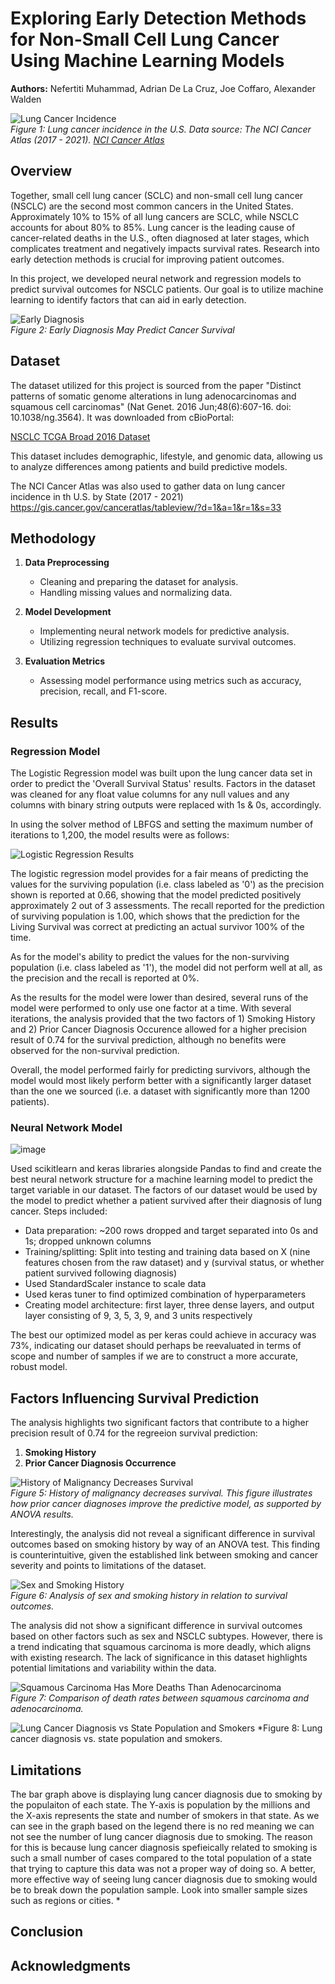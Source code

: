 # Exploring Early Detection Methods for Non-Small Cell Lung Cancer Using Machine Learning Models

**Authors:** Nefertiti Muhammad, Adrian De La Cruz, Joe Coffaro, Alexander Walden

![Lung Cancer Incidence](Images/Lung%20Cancer%20Incidence%20in%20the%20U.S._2.png)  
*Figure 1: Lung cancer incidence in the U.S. Data source: The NCI Cancer Atlas (2017 - 2021). [NCI Cancer Atlas](https://gis.cancer.gov/canceratlas/tableview/?d=1&a=1&r=1&s=33)*

## Overview

Together, small cell lung cancer (SCLC) and non-small cell lung cancer (NSCLC) are the second most common cancers in the United States. Approximately 10% to 15% of all lung cancers are SCLC, while NSCLC accounts for about 80% to 85%. Lung cancer is the leading cause of cancer-related deaths in the U.S., often diagnosed at later stages, which complicates treatment and negatively impacts survival rates. Research into early detection methods is crucial for improving patient outcomes.

In this project, we developed neural network and regression models to predict survival outcomes for NSCLC patients. Our goal is to utilize machine learning to identify factors that can aid in early detection.

![Early Diagnosis](Images/Early%20Diagnosis.png)  
*Figure 2: Early Diagnosis May Predict Cancer Survival*


## Dataset

The dataset utilized for this project is sourced from the paper "Distinct patterns of somatic genome alterations in lung adenocarcinomas and squamous cell carcinomas" (Nat Genet. 2016 Jun;48(6):607-16. doi: 10.1038/ng.3564). It was downloaded from cBioPortal:

[NSCLC TCGA Broad 2016 Dataset](https://www.cbioportal.org/study/clinicalData?id=nsclc_tcga_broad_2016)

This dataset includes demographic, lifestyle, and genomic data, allowing us to analyze differences among patients and build predictive models.

The NCI Cancer Atlas was also used to gather data on lung cancer incidence in th U.S. by State (2017 - 2021)
https://gis.cancer.gov/canceratlas/tableview/?d=1&a=1&r=1&s=33

## Methodology

1. **Data Preprocessing**
   - Cleaning and preparing the dataset for analysis.
   - Handling missing values and normalizing data.

2. **Model Development**
   - Implementing neural network models for predictive analysis.
   - Utilizing regression techniques to evaluate survival outcomes.

3. **Evaluation Metrics**
   - Assessing model performance using metrics such as accuracy, precision, recall, and F1-score.

## Results

### Regression Model

The Logistic Regression model was built upon the lung cancer data set in order to predict the 'Overall Survival Status' results.  Factors in the dataset was cleaned for any float value columns for any null values and any columns with binary string outputs were replaced with 1s & 0s, accordingly.

In using the solver method of LBFGS and setting the maximum number of iterations to 1,200, the model results were as follows:

![Logistic Regression Results](Images/LogisticRegressionResults.png)

The logistic regression model provides for a fair means of predicting the values for the surviving population (i.e. class labeled as '0') as the precision shown is reported at 0.66, showing that the model predicted positively approximately 2 out of 3 assessments.  The recall reported for the prediction of surviving population is 1.00, which shows that the prediction for the Living Survival was correct at predicting an actual survivor 100% of the time.

As for the model's ability to predict the values for the non-surviving population (i.e. class labeled as '1'), the model did not perform well at all, as the precision and the recall is reported at 0%.

As the results for the model were lower than desired, several runs of the model were performed to only use one factor at a time.  With several iterations, the analysis provided that the two factors of 1) Smoking History and 2) Prior Cancer Diagnosis Occurence allowed for a higher precision result of 0.74 for the survival prediction, although no benefits were observed for the non-survival prediction.

Overall, the model performed fairly for predicting survivors, although the model would most likely perform better with a significantly larger dataset than the one we sourced (i.e. a dataset with significantly more than 1200 patients).

### Neural Network Model

![image](https://github.com/user-attachments/assets/682274a4-ebb6-404b-9821-e857b6637b4f)

Used scikitlearn and keras libraries alongside Pandas to find and create the best neural network structure for a machine learning model to predict the target variable in our dataset. The factors of our dataset would be used by the model to predict whether a patient survived after their diagnosis of lung cancer.
Steps included:
* Data preparation: ~200 rows dropped and target separated into 0s and 1s; dropped unknown columns
* Training/splitting: Split into testing and training data based on X (nine features chosen from the raw dataset) and y (survival status, or whether patient survived following diagnosis)
* Used StandardScaler instance to scale data
* Used keras tuner to find optimized combination of hyperparameters
* Creating model architecture: first layer, three dense layers, and output layer consisting of 9, 3, 5, 3, 9, and 3 units respectively

The best our optimized model as per keras could achieve in accuracy was 73%, indicating our dataset should perhaps be reevaluated in terms of scope and number of samples if we are to construct a more accurate, robust model.

## Factors Influencing Survival Prediction

The analysis highlights two significant factors that contribute to a higher precision result of 0.74 for the regreeion survival prediction:

1. **Smoking History**
2. **Prior Cancer Diagnosis Occurrence**

![History of Malignancy Decreases Survival](Images/History%20of%20Malignancy%20Decreases%20Survival%20(2).png)  
*Figure 5: History of malignancy decreases survival. This figure illustrates how prior cancer diagnoses improve the predictive model, as supported by ANOVA results.*

Interestingly, the analysis did not reveal a significant difference in survival outcomes based on smoking history by way of an ANOVA test. This finding is counterintuitive, given the established link between smoking and cancer severity and points to limitations of the dataset.

![Sex and Smoking History](Images/Sex%20and%20Smoking%20History.png)  
*Figure 6: Analysis of sex and smoking history in relation to survival outcomes.*

The analysis did not show a significant difference in survival outcomes based on other factors such as sex and NSCLC subtypes. However, there is a trend indicating that squamous carcinoma is more deadly, which aligns with existing research. The lack of significance in this dataset highlights potential limitations and variability within the data.

![Squamous Carcinoma Has More Deaths Than Adenocarcinoma](Images/Squamous%20Carcinoma%20Has%20More%20Deaths%20Than%20Adenocarcinoma2.png)  
*Figure 7: Comparison of death rates between squamous carcinoma and adenocarcinoma.*

![Lung Cancer Diagnosis vs State Population and Smokers](Images/Lung_Cancer_Diagnosis_vs_State_Population_and_Smokers.png)
*Figure 8: Lung cancer diagnosis vs. state population and smokers.

## Limitations

The bar graph above is displaying lung cancer diagnosis due to smoking by the populaiton of each state. The Y-axis is population by the millions and the X-axis represents the state and number of smokers in that state. As we can see in the graph based on the legend there is no red meaning we can not see the number of lung cancer diagnosis due to smoking. The reason for this is because lung cancer diagnosis spefieically related to smoking is such a small number of cases compared to the total population of a state that trying to capture this data was not a proper way of doing so. A better, more effective way of seeing lung cancer diagnosis due to smoking would be to break down the population sample. Look into smaller sample sizes such as regions or cities. *

## Conclusion



## Acknowledgments



